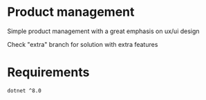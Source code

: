 ﻿# Product management
Simple product management with a great emphasis on ux/ui design

Check "extra" branch for solution with extra features

# Requirements
```dotnet ^8.0```
